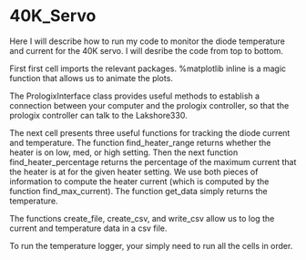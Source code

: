 # 40K_Servo

Here I will describe how to run my code to monitor the diode 
temperature and current for the 40K servo. I will desribe the code from top to bottom.

First first cell imports the relevant packages. 
%matplotlib inline is a magic function that allows us to animate the plots.

The PrologixInterface class provides useful methods to establish a connection between your computer 
and the prologix controller, so that the prologix controller can talk to the Lakshore330.

The next cell presents three useful functions for tracking the diode current and temperature. 
The function find_heater_range returns whether the heater is on low, med, or high setting. Then the next function find_heater_percentage 
returns the percentage of the maximum current that the heater is at for the given heater setting. We use both pieces of information to
compute the heater current (which is computed by the function find_max_current). The function get_data simply returns the temperature.

The functions create_file, create_csv, and write_csv allow us to log the current and temperature data in a csv file.

To run the temperature logger, your simply need to run all the cells in order.
